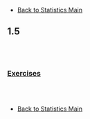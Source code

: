 * [Back to Statistics Main](../../main.md)

## 1.5


<br><br>

### [Exercises](./exercises.md)

<br><br>

* [Back to Statistics Main](../../main.md)